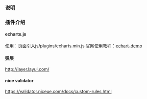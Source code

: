 ### 说明

### 插件介绍
#### echarts.js
使用：页面引入js/plugins/echarts.min.js
官网使用教程：[echart-demo](https://echarts.baidu.com/examples/)

#### 弹层
http://layer.layui.com/

#### nice validator
https://validator.niceue.com/docs/custom-rules.html